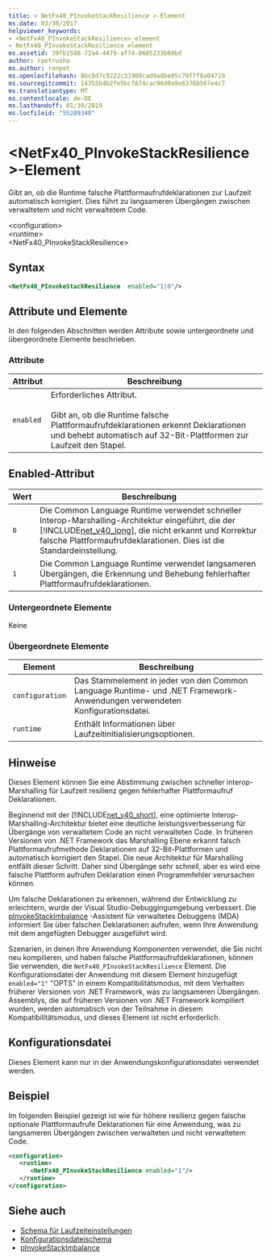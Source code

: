 ```yaml
---
title: < NetFx40_PInvokeStackResilience >-Element
ms.date: 03/30/2017
helpviewer_keywords:
- <NetFx40_PInvokeStackResilience> element
- NetFx40_PInvokeStackResilience element
ms.assetid: 39fb1588-72a4-4479-af74-0605233b68bd
author: rpetrusha
ms.author: ronpet
ms.openlocfilehash: 8bc0d7c9222c31900cad9a8be05c79f7f8a04719
ms.sourcegitcommit: 14355b4b2fe5bcf874cac96d0a9e6376b567e4c7
ms.translationtype: MT
ms.contentlocale: de-DE
ms.lasthandoff: 01/30/2019
ms.locfileid: "55289340"
---
```

# <a name="netfx40pinvokestackresilience-element"></a>\<NetFx40_PInvokeStackResilience >-Element
Gibt an, ob die Runtime falsche Plattformaufrufdeklarationen zur Laufzeit automatisch korrigiert. Dies führt zu langsameren Übergängen zwischen verwaltetem und nicht verwaltetem Code.  
  
 \<configuration>  
\<runtime>  
<NetFx40_PInvokeStackResilience>  
  
## <a name="syntax"></a>Syntax  
  
```xml  
<NetFx40_PInvokeStackResilience  enabled="1|0"/>  
```  
  
## <a name="attributes-and-elements"></a>Attribute und Elemente  
 In den folgenden Abschnitten werden Attribute sowie untergeordnete und übergeordnete Elemente beschrieben.  
  
### <a name="attributes"></a>Attribute  
  
|Attribut|Beschreibung|  
|---------------|-----------------|  
|`enabled`|Erforderliches Attribut.<br /><br /> Gibt an, ob die Runtime falsche Plattformaufrufdeklarationen erkennt Deklarationen und behebt automatisch auf 32-Bit-Plattformen zur Laufzeit den Stapel.|  
  
## <a name="enabled-attribute"></a>Enabled-Attribut  
  
|Wert|Beschreibung|  
|-----------|-----------------|  
|`0`|Die Common Language Runtime verwendet schneller Interop-Marshalling-Architektur eingeführt, die der [!INCLUDE[net_v40_long](../../../../../includes/net-v40-long-md.md)], die nicht erkannt und Korrektur falsche Plattformaufrufdeklarationen. Dies ist die Standardeinstellung.|  
|`1`|Die Common Language Runtime verwendet langsameren Übergängen, die Erkennung und Behebung fehlerhafter Plattformaufrufdeklarationen.|  
  
### <a name="child-elements"></a>Untergeordnete Elemente  
 Keine  
  
### <a name="parent-elements"></a>Übergeordnete Elemente  
  
|Element|Beschreibung|  
|-------------|-----------------|  
|`configuration`|Das Stammelement in jeder von den Common Language Runtime- und .NET Framework-Anwendungen verwendeten Konfigurationsdatei.|  
|`runtime`|Enthält Informationen über Laufzeitinitialisierungsoptionen.|  
  
## <a name="remarks"></a>Hinweise  
 Dieses Element können Sie eine Abstimmung zwischen schneller interop-Marshalling für Laufzeit resilienz gegen fehlerhafter Plattformaufruf Deklarationen.  
  
 Beginnend mit der [!INCLUDE[net_v40_short](../../../../../includes/net-v40-short-md.md)], eine optimierte Interop-Marshalling-Architektur bietet eine deutliche leistungsverbesserung für Übergänge von verwaltetem Code an nicht verwalteten Code. In früheren Versionen von .NET Framework das Marshalling Ebene erkannt falsch Plattformaufrufmethode Deklarationen auf 32-Bit-Plattformen und automatisch korrigiert den Stapel. Die neue Architektur für Marshalling entfällt dieser Schritt. Daher sind Übergänge sehr schnell, aber es wird eine falsche Plattform aufrufen Deklaration einen Programmfehler verursachen können.  
  
 Um falsche Deklarationen zu erkennen, während der Entwicklung zu erleichtern, wurde der Visual Studio-Debuggingumgebung verbessert. Die [pInvokeStackImbalance](../../../../../docs/framework/debug-trace-profile/pinvokestackimbalance-mda.md) -Assistent für verwaltetes Debuggens (MDA) informiert Sie über falschen Deklarationen aufrufen, wenn Ihre Anwendung mit dem angefügten Debugger ausgeführt wird.  
  
 Szenarien, in denen Ihre Anwendung Komponenten verwendet, die Sie nicht neu kompilieren, und haben falsche Plattformaufrufdeklarationen, können Sie verwenden, die `NetFx40_PInvokeStackResilience` Element. Die Konfigurationsdatei der Anwendung mit diesem Element hinzugefügt `enabled="1"` "OPTS" in einem Kompatibilitätsmodus, mit dem Verhalten früherer Versionen von .NET Framework, was zu langsameren Übergängen. Assemblys, die auf früheren Versionen von .NET Framework kompiliert wurden, werden automatisch von der Teilnahme in diesem Kompatibilitätsmodus, und dieses Element ist nicht erforderlich.  
  
## <a name="configuration-file"></a>Konfigurationsdatei  
 Dieses Element kann nur in der Anwendungskonfigurationsdatei verwendet werden.  
  
## <a name="example"></a>Beispiel  
 Im folgenden Beispiel gezeigt ist wie für höhere resilienz gegen falsche optionale Plattformaufrufe Deklarationen für eine Anwendung, was zu langsameren Übergängen zwischen verwalteten und nicht verwaltetem Code.  
  
```xml  
<configuration>  
   <runtime>  
      <NetFx40_PInvokeStackResilience enabled="1"/>  
   </runtime>  
</configuration>  
```  
  
## <a name="see-also"></a>Siehe auch
- [Schema für Laufzeiteinstellungen](../../../../../docs/framework/configure-apps/file-schema/runtime/index.md)
- [Konfigurationsdateischema](../../../../../docs/framework/configure-apps/file-schema/index.md)
- [pInvokeStackImbalance](../../../../../docs/framework/debug-trace-profile/pinvokestackimbalance-mda.md)
